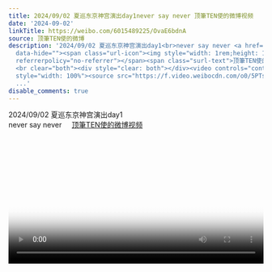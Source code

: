```yaml
---
title: 2024/09/02 夏巡东京神宫演出day1never say never 顶筆TEN使的微博视频
date: '2024-09-02'
linkTitle: https://weibo.com/6015489225/OvaE6bdnA
source: 顶筆TEN使的微博
description: '2024/09/02 夏巡东京神宫演出day1<br>never say never <a href="https://video.weibo.com/show?fid=1034:5074288987013192"
  data-hide=""><span class="url-icon"><img style="width: 1rem;height: 1rem" src="https://h5.sinaimg.cn/upload/2015/09/25/3/timeline_card_small_video_default.png"
  referrerpolicy="no-referrer"></span><span class="surl-text">顶筆TEN使的微博视频</span></a>
  <br clear="both"><div style="clear: both"></div><video controls="controls" poster="https://tvax2.sinaimg.cn/orj480/006z6nxLgy1ht9ra5xk5jj31g40tbh2h.jpg"
  style="width: 100%"><source src="https://f.video.weibocdn.com/o0/5PTs788Klx08hI9C
  ...'
disable_comments: true
---
```

2024/09/02 夏巡东京神宫演出day1<br>never say never <a href="https://video.weibo.com/show?fid=1034:5074288987013192" data-hide=""><span class="url-icon"><img style="width: 1rem;height: 1rem" src="https://h5.sinaimg.cn/upload/2015/09/25/3/timeline_card_small_video_default.png" referrerpolicy="no-referrer"></span><span class="surl-text">顶筆TEN使的微博视频</span></a> <br clear="both"><div style="clear: both"></div><video controls="controls" poster="https://tvax2.sinaimg.cn/orj480/006z6nxLgy1ht9ra5xk5jj31g40tbh2h.jpg" style="width: 100%"><source src="https://f.video.weibocdn.com/o0/5PTs788Klx08hI9C ...